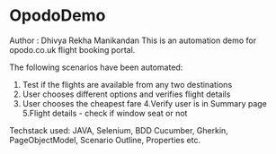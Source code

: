 # OpodoDemo

Author : Dhivya Rekha Manikandan
This is an automation demo for opodo.co.uk flight booking portal.

The following scenarios have been automated:
1. Test if the flights are available from any two destinations
2. User chooses different options and verifies flight details
3. User chooses the  cheapest fare
4.Verify user is in Summary page
5.Flight details - check if window seat or not

Techstack used:
JAVA, Selenium, BDD Cucumber, Gherkin, PageObjectModel, Scenario Outline, Properties etc.
